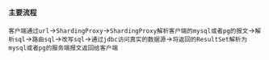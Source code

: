 #### 主要流程
`客户端通过url`->`ShardingProxy`->`ShardingProxy解析客户端的mysql或者pg的报文`->`解析sql`->`路由sql`->`改写sql`->`通过jdbc访问真实的数据源`->`将返回的ResultSet解析为mysql或者pg的服务端报文返回给客户端`